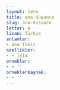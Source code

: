 ```yaml
---
layout: term
title: ana düşünce
slug: ana-dusunce
letter: A
lisan: Türkçe
anlamlar:
- ana fikir
ozellikler:
- - isim
ornekler:
- - ''
orneklerkaynak:
- - ''
---
```

